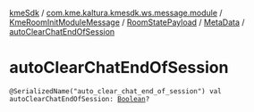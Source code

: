 [kmeSdk](../../../../index.md) / [com.kme.kaltura.kmesdk.ws.message.module](../../../index.md) / [KmeRoomInitModuleMessage](../../index.md) / [RoomStatePayload](../index.md) / [MetaData](index.md) / [autoClearChatEndOfSession](./auto-clear-chat-end-of-session.md)

# autoClearChatEndOfSession

`@SerializedName("auto_clear_chat_end_of_session") val autoClearChatEndOfSession: `[`Boolean`](https://kotlinlang.org/api/latest/jvm/stdlib/kotlin/-boolean/index.html)`?`